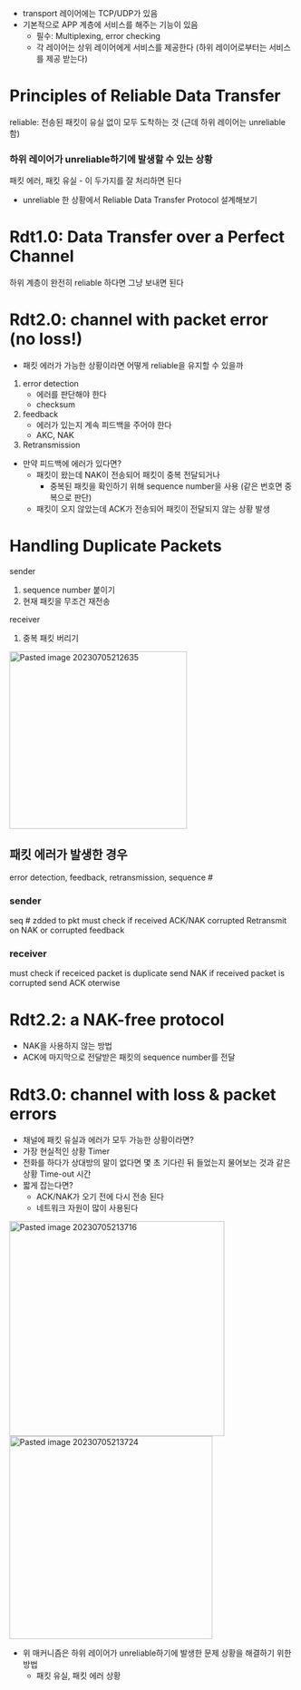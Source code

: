 - transport 레이어에는 TCP/UDP가 있음 
- 기본적으로 APP 계층에 서비스를 해주는 기능이 있음 
	- 필수: Multiplexing, error checking
	- 각 레이어는 상위 레이어에게 서비스를 제공한다 (하위 레이어로부터는 서비스를 제공 받는다)

# Principles of Reliable Data Transfer
reliable: 전송된 패킷이 유실 없이 모두 도착하는 것 (근데 하위 레이어는 unreliable 함)

### 하위 레이어가 unreliable하기에 발생할 수 있는 상황 
패킷 에러, 패킷 유실 - 이 두가지를 잘 처리하면 된다

- unreliable 한 상황에서 Reliable Data Transfer Protocol 설계해보기 
# Rdt1.0: Data Transfer over a Perfect Channel
하위 계층이 완전히 reliable 하다면 
그냥 보내면 된다 

# Rdt2.0: channel with packet error (no loss!)
- 패킷 에러가 가능한 상황이라면 어떻게 reliable을 유지할 수 있을까 
1. error detection 
	- 에러를 판단해야 한다 
	- checksum
2. feedback 
	- 에러가 있는지 계속 피드백을 주어야 한다 
	- AKC, NAK
3. Retransmission

- 만약 피드백에 에러가 있다면? 
	- 패킷이 왔는데 NAK이 전송되어 패킷이 중복 전달되거나 
		- 중복된 패킷을 확인하기 위해 sequence number을 사용 (같은 번호면 중복으로 판단)
	- 패킷이 오지 않았는데 ACK가 전송되어 패킷이 전달되지 않는 상황 발생 
# Handling Duplicate Packets 
sender 
1. sequence number 붙이기 
2. 현재 패킷을 무조건 재전송 

receiver 
1. 중복 패킷 버리기 

<img width="313" alt="Pasted image 20230705212635" src="https://github.com/Keep-Coding-Club/CS-Study/assets/87464975/a8371fde-e9bd-4387-aa05-46a92eb560db">

## 패킷 에러가 발생한 경우 
error detection, feedback, retransmission, sequence #

### sender 
seq # zdded to pkt
must check if received ACK/NAK corrupted 
Retransmit on NAK or corrupted feedback

### receiver 
must check if receiced packet is duplicate 
send NAK if received packet is corrupted
	send ACK oterwise 

# Rdt2.2: a NAK-free protocol
- NAK을 사용하지 않는 방법 
- ACK에 마지막으로 전달받은 패킷의 sequence number를 전달 

# Rdt3.0: channel with loss & packet errors
- 채널에 패킷 유실과 에러가 모두 가능한 상황이라면? 
- 가장 현실적인 상황 
Timer 
- 전화를 하다가 상대방의 말이 없다면 몇 초 기다린 뒤 들었는지 물어보는 것과 같은 상황 
Time-out 시간 
- 짧게 잡는다면? 
	- ACK/NAK가 오기 전에 다시 전송 된다 
	- 네트워크 자원이 많이 사용된다 
<img width="379" alt="Pasted image 20230705213716" src="https://github.com/Keep-Coding-Club/CS-Study/assets/87464975/e9ce8e78-a011-4087-b2b7-2bc74c9b84ef">
<img width="358" alt="Pasted image 20230705213724" src="https://github.com/Keep-Coding-Club/CS-Study/assets/87464975/86a23fbc-182c-45a6-8c09-a767269db2c3">

- 위 매커니즘은 하위 레이어가 unreliable하기에 발생한 문제 상황을 해결하기 위한 방법 
	- 패킷 유실, 패킷 에러 상황 
